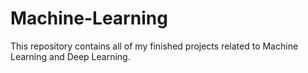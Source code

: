 # Machine-Learning
This repository contains all of my finished projects related to Machine Learning and Deep Learning.
